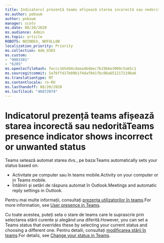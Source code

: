 ```yaml
---
title: Indicatorul prezență teams afișează starea incorectă sau nedorită
ms.author: pebaum
author: pebaum
manager: scotv
ms.date: 08/20/2020
ms.audience: Admin
ms.topic: article
ROBOTS: NOINDEX, NOFOLLOW
localization_priority: Priority
ms.collection: Adm_O365
ms.custom:
- "9003301"
- "6205"
ms.openlocfilehash: feccc165dd4cdaea4b4bec7b19b6e3909c5ab5c1
ms.sourcegitcommit: 5a76ffd17b09b1f4daf041fbc08a6512172198a6
ms.translationtype: MT
ms.contentlocale: ro-RO
ms.lasthandoff: 08/20/2020
ms.locfileid: "46872074"
---
```

# <a name="teams-presence-indicator-shows-incorrect-or-unwanted-status"></a><span data-ttu-id="7f950-102">Indicatorul prezență teams afișează starea incorectă sau nedorită</span><span class="sxs-lookup"><span data-stu-id="7f950-102">Teams presence indicator shows incorrect or unwanted status</span></span>

<span data-ttu-id="7f950-103">Teams setează automat starea dvs., pe baza:</span><span class="sxs-lookup"><span data-stu-id="7f950-103">Teams automatically sets your status based on:</span></span>

- <span data-ttu-id="7f950-104">Activitate pe computer sau în teams mobile.</span><span class="sxs-lookup"><span data-stu-id="7f950-104">Activity on your computer or in Teams mobile.</span></span>
- <span data-ttu-id="7f950-105">Întâlniri și setări de răspuns automat în Outlook.</span><span class="sxs-lookup"><span data-stu-id="7f950-105">Meetings and automatic reply settings in Outlook.</span></span>

<span data-ttu-id="7f950-106">Pentru mai multe informații, consultați [prezența utilizatorilor în teams](https://docs.microsoft.com/microsoftteams/presence-admins).</span><span class="sxs-lookup"><span data-stu-id="7f950-106">For more information, see [User presence in Teams](https://docs.microsoft.com/microsoftteams/presence-admins).</span></span>  

<span data-ttu-id="7f950-107">Cu toate acestea, puteți seta o stare de teams care le suprascrie prin selectarea stării curente și alegând una diferită.</span><span class="sxs-lookup"><span data-stu-id="7f950-107">However, you can set a Teams status that overrides these by selecting your current status and choosing a different one.</span></span> <span data-ttu-id="7f950-108">Pentru detalii, consultați [modificarea stării în teams](https://support.microsoft.com/office/change-your-status-in-teams-ce36ed14-6bc9-4775-a33e-6629ba4ff78e).</span><span class="sxs-lookup"><span data-stu-id="7f950-108">For details, see [Change your status in Teams](https://support.microsoft.com/office/change-your-status-in-teams-ce36ed14-6bc9-4775-a33e-6629ba4ff78e).</span></span>